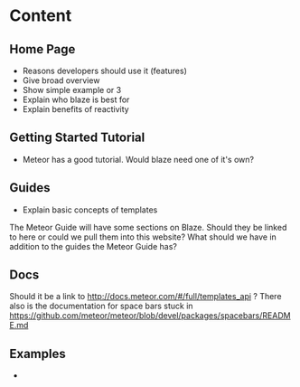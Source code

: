 # Content

## Home Page

- Reasons developers should use it (features)
- Give broad overview
- Show simple example or 3
- Explain who blaze is best for
- Explain benefits of reactivity

## Getting Started Tutorial
- Meteor has a good tutorial. Would blaze need one of it's own?

## Guides
- Explain basic concepts of templates

The Meteor Guide will have some sections on Blaze. Should they be linked to here or could we pull them into this website?
What should we have in addition to the guides the Meteor Guide has?

## Docs

Should it be a link to http://docs.meteor.com/#/full/templates_api ? 
There also is the documentation for space bars stuck in https://github.com/meteor/meteor/blob/devel/packages/spacebars/README.md

## Examples
- 
